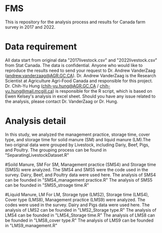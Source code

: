 # FMS
This is repository for the analysis process and results for Canada farm survey in 2017 and 2022. 

# Data requirement
All data start from original data "2017livestock.csv" and "2022livestock.csv" from Stat Canada. The data is confidential. Anyone who would like to reproduce the results need to send your request to Dr. Andrew VanderZaag (andrew.vanderzaag@AGR.GC.CA). Dr. Andrew VanderZaag is the Research Scientist at Agriculture Agri-Food Canada and responsible for this project. Dr. Chih-Yu Hung (chih-yu.hung@AGR.GC.CA / chih-yu.hung@mail.mcgill.ca) is responsible for the R script, which is based on Ewen Kelsey's analysis in excel sheet. Should you have any issue related to the analysis, please contact Dr. VanderZaag or Dr. Hung.  

# Analysis detail
In this study, we analyzed the management practice, storage time, cover type, and storage time for solid manure (SM) and liquid manure (LM).The two original data were grouped by Livestock, including Dariy, Beef, Pigs, and Poultry. The grouping process can be found in "SeparatingLivestockDataset.R"

#Soild Manure, SM
For SM, Management practice (SMS4) and Storage time (SMS5) were analyzed. The SMS4 and SMS5 were the code used in the survey. Dairy, Beef, and Poultry data were used here. 
The analysis of SMS4 can be founded in "SMS4_management practice.R"
The analysis of SMS5 can be founded in "SMS5_stroage time.R"

#Liquid Manure, LM
For LM, Storage type (LMS2), Storage time (LMS4), Cover type (LMS8), Management practice (LMS9) were analyzed. The codes were used in the survey. Dairy and Pigs data were used here. 
The analysis of LMS2 can be founded in "LMS2_Storage type.R"
The analysis of LMS4 can be founded in "LMS4_Storage time.R"
The analysis of LMS8 can be founded in "LMS8_cover type.R"
The analysis of LMS9 can be founded in "LMS9_management.R"

